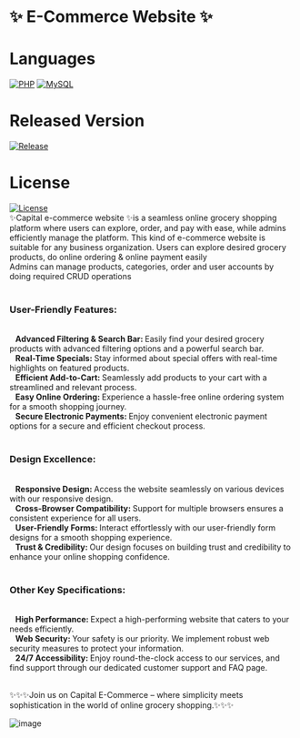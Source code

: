 <h1>✨ E-Commerce Website ✨</h1>

# Languages
[![PHP](https://img.shields.io/badge/PHP-blue)](https://www.php.net/)
[![MySQL](https://img.shields.io/badge/MySQL-blue)](https://www.mysql.com/) <br/>
# Released Version
[![Release](https://badgen.net/github/release/mayphyusinthant/e-commerce-website?include_prereleases&label=Release)](https://github.com/mayphyusinthant/e-commerce-website/releases/tag/v1.0.0)<br/>
# License
[![License](https://img.shields.io/badge/License-Apache%202.0-blue.svg)](LICENSE)
<br/>
✨Capital e-commerce website ✨is a seamless online grocery shopping platform where users can explore, order, and pay with ease, while admins efficiently manage the platform.
This kind of e-commerce website is suitable for any business organization.
Users can explore desired grocery products, do online ordering & online payment easily <br/> 
Admins can manage products, categories, order and user accounts by doing required CRUD operations <br/> <br/> 

<h3> User-Friendly Features:</h3> <br/> 
&ensp;<b> Advanced Filtering & Search Bar: </b>Easily find your desired grocery products with advanced filtering options and a powerful search bar.<br/> 
&ensp;<b> Real-Time Specials: </b>Stay informed about special offers with real-time highlights on featured products.<br/> 
&ensp;<b> Efficient Add-to-Cart: </b>Seamlessly add products to your cart with a streamlined and relevant process.<br/> 
&ensp;<b> Easy Online Ordering: </b>Experience a hassle-free online ordering system for a smooth shopping journey.<br/> 
&ensp;<b> Secure Electronic Payments: </b> Enjoy convenient electronic payment options for a secure and efficient checkout process.<br/> <br/> 

<h3> Design Excellence:</h3><br/> 
&ensp;<b> Responsive Design: </b>Access the website seamlessly on various devices with our responsive design.<br/> 
&ensp;<b> Cross-Browser Compatibility: </b>Support for multiple browsers ensures a consistent experience for all users.<br/> 
&ensp;<b> User-Friendly Forms: </b>Interact effortlessly with our user-friendly form designs for a smooth shopping experience.<br/> 
&ensp;<b> Trust & Credibility: </b> Our design focuses on building trust and credibility to enhance your online shopping confidence.<br/> <br/> 

<h3> Other Key Specifications:</h3><br/> 
&ensp;<b> High Performance: </b>Expect a high-performing website that caters to your needs efficiently.<br/> 
&ensp;<b> Web Security: </b>Your safety is our priority. We implement robust web security measures to protect your information.<br/> 
&ensp;<b> 24/7 Accessibility: </b> Enjoy round-the-clock access to our services, and find support through our dedicated customer support and FAQ page.<br/> <br/> 

✨✨✨Join us on Capital E-Commerce – where simplicity meets sophistication in the world of online grocery shopping.✨✨✨

![image](https://github.com/mayphyusinthant/e-commerce-website/assets/154217638/a02cd5ba-fb58-488e-994c-e62daae03b1b)
